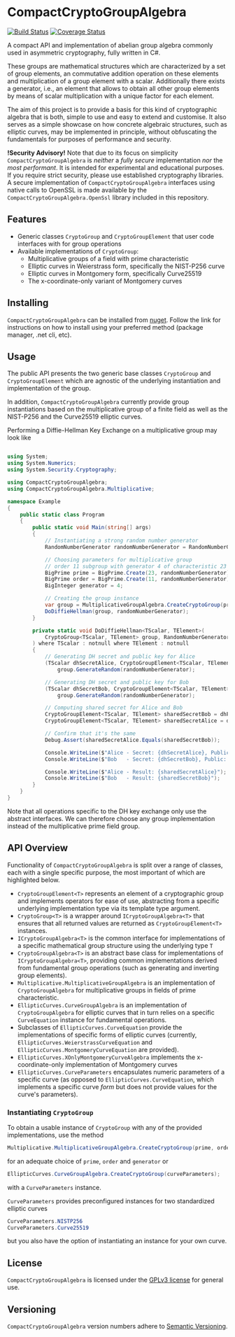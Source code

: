 # CompactCryptoGroupAlgebra

[![Build Status](https://travis-ci.com/lumip/CompactCryptoGroupAlgebra.svg?branch=master)](https://travis-ci.com/lumip/CompactCryptoGroupAlgebra) [![Coverage Status](https://coveralls.io/repos/github/lumip/CompactCryptoGroupAlgebra/badge.svg?branch=master)](https://coveralls.io/github/lumip/CompactCryptoGroupAlgebra?branch=master)

A compact API and implementation of abelian group algebra commonly used in asymmetric cryptography, fully written in C#.

These groups are mathematical structures which are characterized by a set of group elements, an commutative addition operation on these elements and multiplication of a group element with a scalar. Additionally there exists a generator, i.e., an element that allows to obtain all other group elements by means of scalar multiplication with a unique factor for each element.

The aim of this project is to provide a basis for this kind of cryptographic algebra that is both, simple to use and easy to extend and customise. It also serves as a simple showcase on how concrete algebraic structures, such as elliptic curves, may be implemented in principle, without obfuscating the fundamentals for purposes of performance and security.

__!Security Advisory!__ Note that due to its focus on simplicity `CompactCryptoGroupAlgebra` is _neither_ a _fully secure_ implementation _nor_ the _most performant_. It is intended for experimental and educational purposes. If you require strict security, please use established cryptography libraries. A secure implementation of `CompactCryptoGroupAlgebra` interfaces using native calls to OpenSSL is made available by the `CompactCryptoGroupAlgebra.OpenSsl` library included in this repository.

## Features

- Generic classes `CryptoGroup` and `CryptoGroupElement` that user code interfaces with for group operations
- Available implementations of `CryptoGroup`:
  - Multiplicative groups of a field with prime characteristic
  - Elliptic curves in Weierstrass form, specifically the NIST-P256 curve
  - Elliptic curves in Montgomery form, specifically Curve25519
  - The x-coordinate-only variant of Montgomery curves

## Installing

`CompactCryptoGroupAlgebra` can be installed from [nuget](https://www.nuget.org/packages/CompactCryptoGroupAlgebra/1.0.0).
Follow the link for instructions on how to install using your preferred method (package manager, .net cli, etc).

## Usage

The public API presents the two generic base classes `CryptoGroup` and `CryptoGroupElement` which are agnostic of the underlying instantiation and implementation of the group.

In addition, `CompactCryptoGroupAlgebra` currently provide group instantiations based on the multiplicative group of a finite field as well as the NIST-P256 and the Curve25519 elliptic curves.

Performing a Diffie-Hellman Key Exchange on a multiplicative group may look like

```c#

using System;
using System.Numerics;
using System.Security.Cryptography;

using CompactCryptoGroupAlgebra;
using CompactCryptoGroupAlgebra.Multiplicative;

namespace Example
{
    public static class Program
    {
        public static void Main(string[] args)
        {
            // Instantiating a strong random number generator
            RandomNumberGenerator randomNumberGenerator = RandomNumberGenerator.Create();

            // Choosing parameters for multiplicative group
            // order 11 subgroup with generator 4 of characteristic 23 multiplicative group 
            BigPrime prime = BigPrime.Create(23, randomNumberGenerator);
            BigPrime order = BigPrime.Create(11, randomNumberGenerator);
            BigInteger generator = 4;

            // Creating the group instance
            var group = MultiplicativeGroupAlgebra.CreateCryptoGroup(prime, order, generator);
            DoDiffieHellman(group, randomNumberGenerator);
        }

        private static void DoDiffieHellman<TScalar, TElement>(
            CryptoGroup<TScalar, TElement> group, RandomNumberGenerator randomNumberGenerator
        ) where TScalar : notnull where TElement : notnull
        {
            // Generating DH secret and public key for Alice
            (TScalar dhSecretAlice, CryptoGroupElement<TScalar, TElement> dhPublicAlice) = 
                group.GenerateRandom(randomNumberGenerator);

            // Generating DH secret and public key for Bob
            (TScalar dhSecretBob, CryptoGroupElement<TScalar, TElement> dhPublicBob) =
                group.GenerateRandom(randomNumberGenerator);

            // Computing shared secret for Alice and Bob
            CryptoGroupElement<TScalar, TElement> sharedSecretBob = dhPublicAlice * dhSecretBob;
            CryptoGroupElement<TScalar, TElement> sharedSecretAlice = dhPublicBob * dhSecretAlice;

            // Confirm that it's the same
            Debug.Assert(sharedSecretAlice.Equals(sharedSecretBob));

            Console.WriteLine($"Alice - Secret: {dhSecretAlice}, Public: {dhPublicAlice}");
            Console.WriteLine($"Bob   - Secret: {dhSecretBob}, Public: {dhPublicBob}");

            Console.WriteLine($"Alice - Result: {sharedSecretAlice}");
            Console.WriteLine($"Bob   - Result: {sharedSecretBob}");
        }
    }
}
```

Note that all operations specific to the DH key exchange only use the abstract interfaces. We can therefore choose any group implementation instead
of the multiplicative prime field group.

## API Overview

Functionality of `CompactCryptoGroupAlgebra` is split over a range of classes, each with a single specific purpose, the most important of which are highlighted below.

- `CryptoGroupElement<T>` represents an element of a cryptographic group and implements operators for ease of use, abstracting from a specific underlying implementation type via its template type argument.
- `CryptoGroup<T>` is a wrapper around `ICryptoGroupAlgebra<T>` that ensures that all returned values are returned as `CryptoGroupElement<T>` instances.
- `ICryptoGroupAlgebra<T>` is the common interface for implementations of a specific mathematical group structure using the underlying type `T`
- `CryptoGroupAlgebra<T>` is an abstract base class for implementations of `ICryptoGroupAlgebra<T>`, providing common implementations derived from fundamental group operations (such as generating and inverting group elements).
- `Multiplicative.MultiplicativeGroupAlgebra` is an implementation of `CryptoGroupAlgebra` for multiplicative groups in fields of prime characteristic.
- `EllipticCurves.CurveGroupAlgebra` is an implementation of `CryptoGroupAlgebra` for elliptic curves that in turn relies on a specific `CurveEquation` instance for fundamental operations.
- Subclasses of `EllipticCurves.CurveEquation` provide the implementations of specific forms of elliptic curves (currently, `EllipticCurves.WeierstrassCurveEquation` and `EllipticCurves.MontgomeryCurveEquation` are provided).
- `EllipticCurves.XOnlyMontgomeryCurveAlgebra` implements the x-coordinate-only implementation of Montgomery curves
- `EllipticCurves.CurveParameters` encapsulates numeric parameters of a specific curve (as opposed to `EllipticCurves.CurveEquation`, which implements a specific curve _form_ but does not provide values for the curve's parameters).

### Instantiating `CryptoGroup`

To obtain a usable instance of `CryptoGroup` with any of the provided implementations, use the method

```c#
Multiplicative.MultiplicativeGroupAlgebra.CreateCryptoGroup(prime, order, generator);
```

for an adequate choice of `prime`, `order` and `generator` or

```c#
EllipticCurves.CurveGroupAlgebra.CreateCryptoGroup(curveParameters);
```

with a `CurveParameters` instance.

`CurveParameters` provides preconfigured instances for two standardized elliptic curves

```c#
CurveParameters.NISTP256
CurveParameters.Curve25519
```

but you also have the option of instantiating an instance for your own curve.

## License

`CompactCryptoGroupAlgebra` is licensed under the [GPLv3 license](/LICENSE.txt) for general use.

## Versioning

`CompactCryptoGroupAlgebra` version numbers adhere to [Semantic Versioning](https://semver.org).
